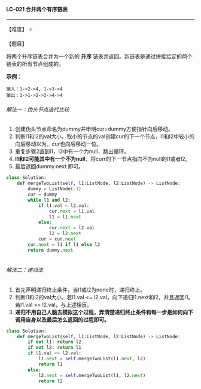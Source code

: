 #### LC-021 合并两个有序链表

------

【难度】 ⭐ 

【题目】

将两个升序链表合并为一个新的 **升序** 链表并返回。新链表是通过拼接给定的两个链表的所有节点组成的。 

**示例：**

```
输入：1->2->4, 1->3->4
输出：1->1->2->3->4->4
```

###### 解法一：伪头节点迭代比较

1.  创建伪头节点命名为dummy并申明cur=dummy方便指针向后移动。
2.  判断l1和l2的val大小，取小的节点的val创建cur的下一个节点，l1和l2中较小的向后移动以为，cur也向后移动一位。
3.  重复步骤2直到l1，l2中有一个为null，跳出循环。
4.  **l1和l2可能其中有一个不为null**，将curr的下一节点指向不为null的l1或者l2。
5.  最后返回dummy.next 即可。

```python
class Solution:
    def mergeTwoList(self, l1:ListNode, l2:ListNode) -> ListNode:
        dummy = ListNode(-1)
    	cur = dummy
        while l1 and l2:
            if l1.val < l2.val:
        		cur.next = l1.val
                l1 = l1.next
            else:
                cur.next = l2.val
                l2 = l2.next
            cur = cur.next
        cur.next = l1 if l1 else l2
        return dummy.next
        
```



###### 解法二：递归法

1.  首先声明递归终止条件，当l1或l2为none时，递归终止。
2.  判断l1和l2的val大小，若l1.val <= l2.val，向下递归l1.next和l2，并且返回l1。若l1.val >= l2.val，与上述相反。
3.  **递归不用自己人脑去模拟这个过程，弄清楚递归终止条件和每一步是如何向下调用自身以及最后怎么返回的过程即可。**

```python
class Solution:
    def mergeTwoList(self, l1:ListNode, l2:ListNode) -> ListNode:
        if not l1: return l2
        if not l2: return l1
        if l1.val <= l2.val:
            l1.next = self.mergeTwoList(l1.next, l2)
            return l1
        else:
            l2.next = self.mergeTwoList(l1, l2.next)
            return l2
```

